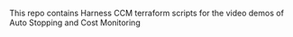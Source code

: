 This repo contains Harness CCM terraform scripts for the video demos of Auto Stopping and Cost Monitoring